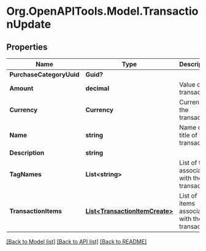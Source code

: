 # Org.OpenAPITools.Model.TransactionUpdate

## Properties

Name | Type | Description | Notes
------------ | ------------- | ------------- | -------------
**PurchaseCategoryUuid** | **Guid?** |  | [optional] 
**Amount** | **decimal** | Value of the transaction. | [optional] 
**Currency** | **Currency** | Currency of the transaction. | [optional] 
**Name** | **string** | Name or title of the transaction. | [optional] 
**Description** | **string** |  | [optional] 
**TagNames** | **List&lt;string&gt;** | List of tags associated with the transaction. | [optional] 
**TransactionItems** | [**List&lt;TransactionItemCreate&gt;**](TransactionItemCreate.md) | List of items associated with the transaction. | [optional] 

[[Back to Model list]](../README.md#documentation-for-models) [[Back to API list]](../README.md#documentation-for-api-endpoints) [[Back to README]](../README.md)

